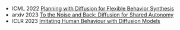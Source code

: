 * ICML 2022 [Planning with Diffusion for Flexible Behavior Synthesis](https://arxiv.org/abs/2205.09991)  
* arxiv 2023 [To the Noise and Back: Diffusion for Shared Autonomy](https://arxiv.org/pdf/2302.12244)
* ICLR 2023 [Imitating Human Behaviour with Diffusion Models](https://arxiv.org/abs/2301.10677)
